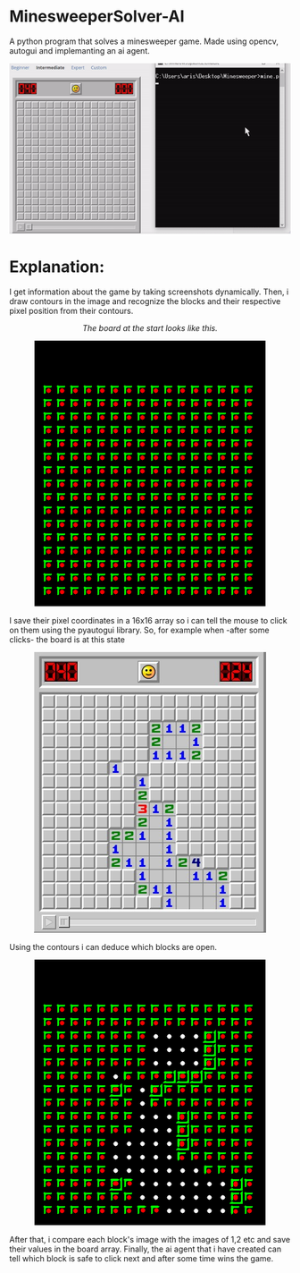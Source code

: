 # MinesweeperSolver-AI
A python program that solves a minesweeper game. Made using opencv, autogui and implemanting an ai agent.
<p align = "center"><img src = "https://github.com/ArisPagonopoulos/MinesweeperSolver-AI/blob/main/Readme/minesweeper_demo.gif"> </p>

# Explanation:
I get information about the game by taking screenshots dynamically. Then, i draw contours in the image and recognize the blocks and their respective pixel position from their contours.
<p align = "center"><i>The board at the start looks like this.</i></p>
<p align = "center"> <img src = "https://github.com/ArisPagonopoulos/MinesweeperSolver-AI/blob//main/Readme/start_contours.png"> </p>
I save their pixel coordinates in a 16x16 array so i can tell the mouse to click on them using the pyautogui library.
So, for example when -after some clicks- the board is at this state
<p align = "center"> <img src = "https://github.com/ArisPagonopoulos/MinesweeperSolver-AI/blob/main/Readme/game.jpg"> </p>
Using the contours i can deduce which blocks are open. 
<p align = "center"> <img src = "https://github.com/ArisPagonopoulos/MinesweeperSolver-AI/blob/main/Readme/contours.png"> </p>
After that, i compare each block's image with the images of 1,2 etc and save their values in the board array.
Finally, the ai agent that i have created can tell which block is safe to click next and after some time wins the game.

